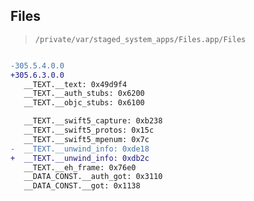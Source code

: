 ## Files

> `/private/var/staged_system_apps/Files.app/Files`

```diff

-305.5.4.0.0
+305.6.3.0.0
   __TEXT.__text: 0x49d9f4
   __TEXT.__auth_stubs: 0x6200
   __TEXT.__objc_stubs: 0x6100

   __TEXT.__swift5_capture: 0xb238
   __TEXT.__swift5_protos: 0x15c
   __TEXT.__swift5_mpenum: 0x7c
-  __TEXT.__unwind_info: 0xde18
+  __TEXT.__unwind_info: 0xdb2c
   __TEXT.__eh_frame: 0x76e0
   __DATA_CONST.__auth_got: 0x3110
   __DATA_CONST.__got: 0x1138

```
